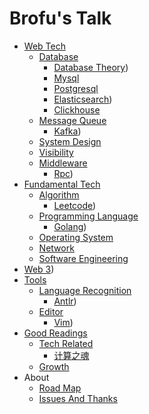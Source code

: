 # Brofu's Talk

- [Web Tech](01-web_tech/readme.md)
  - [Database](01-web_tech/02-database/readme.md)
    * [Database Theory](https://brofu.github.io/notes-database))
    * [Mysql](01-web_tech/02-database/02-mysql.md)
    * [Postgresql](01-web_tech/02-database/03-postgresql.md)
    * [Elasticsearch](https://brofu.github.io/notes-es))
    * [Clickhouse](01-web_tech/02-database/05-clickhouse.md)
  - [Message Queue](01-web_tech/03-message_queue/readme.md)
    * [Kafka](https://brofu.github.io/notes-kafka))
  - [System Design](01-web_tech/04-system_design/readme.md)
  - [Visibility](01-web_tech/05-visibility/readme.md)
  - [Middleware](01-web_tech/06-middleware/readme.md)
    * [Rpc](https://brofu.github.io/notes-rpc))
- [Fundamental Tech](02-fundamental_tech/readme.md)
  - [Algorithm](02-fundamental_tech/01-algorithm/readme.md)
    - [Leetcode](https://brofu.github.io/notes-leetcode))
  - [Programming Language](02-fundamental_tech/02-programming_language/readme.md)
    * [Golang](https://brofu.github.io/notes-golang))
  - [Operating System](02-fundamental_tech/03-operating_system/readme.md)
  - [Network](02-fundamental_tech/04-network/readme.md)
  - [Software Engineering](02-fundamental_tech/05-software_engineering/readme.md)
- [Web 3](https://brofu.github.io/notes-web3))
- [Tools](031-tools/readme.md)
  - [Language Recognition](031-tools/01-language_recognition/readme.md)
    * [Antlr](https://brofu.github.io/notes-antlr))
  - [Editor](031-tools/02-editor/readme.md)
    * [Vim](https://brofu.github.io/notes-vim))
- [Good Readings](041-good_readings/readme.md)
  - [Tech Related](041-good_readings/02-tech_related/readme.md)
    * [计算之魂](041-good_readings/02-tech_related/01-计算之魂.md)
  * [Growth](041-good_readings/growth.md)
- About
  * [Road Map](091-about/01-road_map.md)
  * [Issues And Thanks](091-about/02-issues_and_thanks.md)

